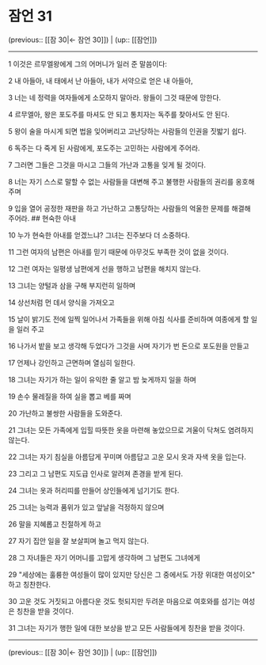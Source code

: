 # 잠언 31

(previous:: [[잠 30|← 잠언 30]]) | (up:: [[잠언]])

***




1 
이것은 르무엘왕에게 그의 어머니가 일러 준 말씀이다: 



2 
내 아들아, 내 태에서 난 아들아, 내가 서약으로 얻은 내 아들아, 



3 
너는 네 정력을 여자들에게 소모하지 말아라. 왕들이 그것 때문에 망한다. 



4 
르무엘아, 왕은 포도주를 마셔도 안 되고 통치자는 독주를 찾아서도 안 된다. 



5 
왕이 술을 마시게 되면 법을 잊어버리고 고난당하는 사람들의 인권을 짓밟기 쉽다. 



6 
독주는 다 죽게 된 사람에게, 포도주는 고민하는 사람에게 주어라. 



7 
그러면 그들은 그것을 마시고 그들의 가난과 고통을 잊게 될 것이다. 



8 
너는 자기 스스로 말할 수 없는 사람들을 대변해 주고 불행한 사람들의 권리를 옹호해 주며 



9 
입을 열어 공정한 재판을 하고 가난하고 고통당하는 사람들의 억울한 문제를 해결해 주어라. ## 현숙한 아내 



10 
누가 현숙한 아내를 얻겠느냐? 그녀는 진주보다 더 소중하다. 



11 
그런 여자의 남편은 아내를 믿기 때문에 아무것도 부족한 것이 없을 것이다. 



12 
그런 여자는 일평생 남편에게 선을 행하고 남편을 해치지 않는다. 



13 
그녀는 양털과 삼을 구해 부지런히 일하며 



14 
상선처럼 먼 데서 양식을 가져오고 



15 
날이 밝기도 전에 일찍 일어나서 가족들을 위해 아침 식사를 준비하며 여종에게 할 일을 일러 주고 



16 
나가서 밭을 보고 생각해 두었다가 그것을 사며 자기가 번 돈으로 포도원을 만들고 



17 
언제나 강인하고 근면하며 열심히 일한다. 



18 
그녀는 자기가 하는 일이 유익한 줄 알고 밤 늦게까지 일을 하며 



19 
손수 물레질을 하여 실을 뽑고 베를 짜며 



20 
가난하고 불쌍한 사람들을 도와준다. 



21 
그녀는 모든 가족에게 입힐 따뜻한 옷을 마련해 놓았으므로 겨울이 닥쳐도 염려하지 않는다. 



22 
그녀는 자기 침실을 아름답게 꾸미며 아름답고 고운 모시 옷과 자색 옷을 입는다. 



23 
그리고 그 남편도 지도급 인사로 알려져 존경을 받게 된다. 



24 
그녀는 옷과 허리띠를 만들어 상인들에게 넘기기도 한다. 



25 
그녀는 능력과 품위가 있고 앞날을 걱정하지 않으며 



26 
말을 지혜롭고 친절하게 하고 



27 
자기 집안 일을 잘 보살피며 놀고 먹지 않는다. 



28 
그 자녀들은 자기 어머니를 고맙게 생각하며 그 남편도 그녀에게 



29 
"세상에는 훌륭한 여성들이 많이 있지만 당신은 그 중에서도 가장 위대한 여성이오" 하고 칭찬한다. 



30 
고운 것도 거짓되고 아름다운 것도 헛되지만 두려운 마음으로 여호와를 섬기는 여성은 칭찬을 받을 것이다. 



31 
그녀는 자기가 행한 일에 대한 보상을 받고 모든 사람들에게 칭찬을 받을 것이다.

***

(previous:: [[잠 30|← 잠언 30]]) | (up:: [[잠언]])
